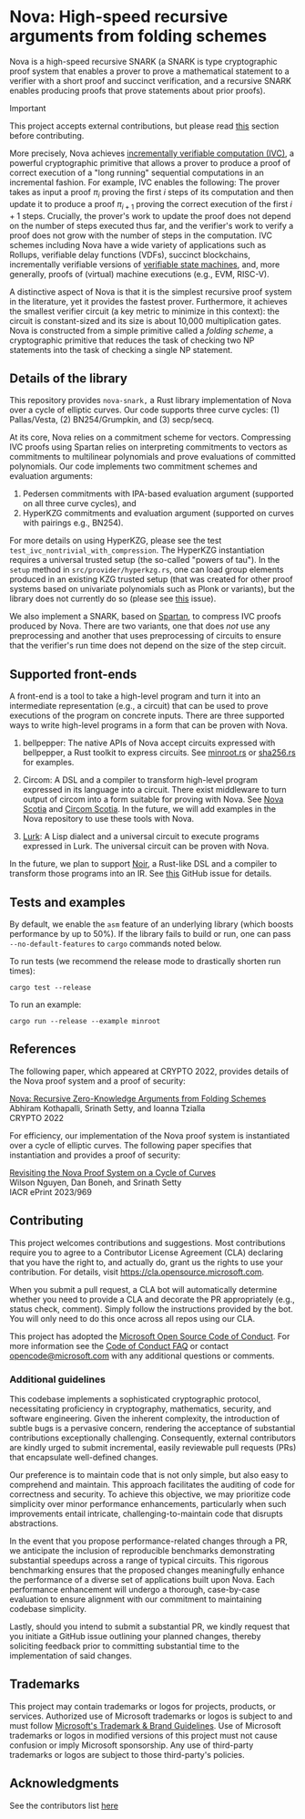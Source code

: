 # Nova: High-speed recursive arguments from folding schemes

Nova is a high-speed recursive SNARK (a SNARK is type cryptographic proof system that enables a prover to prove a mathematical statement to a verifier with a short proof and succinct verification, and a recursive SNARK enables producing proofs that prove statements about prior proofs). 

> [!IMPORTANT]
> This project accepts external contributions, but please read [this](#additional-guidelines) section before contributing.

More precisely, Nova achieves [incrementally verifiable computation (IVC)](https://iacr.org/archive/tcc2008/49480001/49480001.pdf), a powerful cryptographic primitive that allows a prover to produce a proof of correct execution of a "long running" sequential computations in an incremental fashion. For example, IVC enables the following: The prover takes as input a proof $\pi_i$ proving the first $i$ steps of its computation and then update it to produce a proof $\pi_{i+1}$ proving the correct execution of the first $i + 1$ steps. Crucially, the prover's work to update the proof does not depend on the number of steps executed thus far, and the verifier's work to verify a proof does not grow with the number of steps in the computation. IVC schemes including Nova have a wide variety of applications such as Rollups, verifiable delay functions (VDFs), succinct blockchains, incrementally verifiable versions of [verifiable state machines](https://eprint.iacr.org/2020/758.pdf), and, more generally, proofs of (virtual) machine executions (e.g., EVM, RISC-V). 

A distinctive aspect of Nova is that it is the simplest recursive proof system in the literature, yet it provides the fastest prover. Furthermore, it achieves the smallest verifier circuit (a key metric to minimize in this context): the circuit is constant-sized and its size is about 10,000 multiplication gates. Nova is constructed from a simple primitive called a *folding scheme*, a cryptographic primitive that reduces the task of checking two NP statements into the task of checking a single NP statement. 

## Details of the library
This repository provides `nova-snark,` a Rust library implementation of Nova over a cycle of elliptic curves. Our code supports three curve cycles: (1) Pallas/Vesta, (2) BN254/Grumpkin, and (3) secp/secq. 

At its core, Nova relies on a commitment scheme for vectors. Compressing IVC proofs using Spartan relies on interpreting commitments to vectors as commitments to multilinear polynomials and prove evaluations of committed polynomials. Our code implements two commitment schemes and evaluation arguments: 
1. Pedersen commitments with IPA-based evaluation argument (supported on all three curve cycles), and
2. HyperKZG commitments and evaluation argument (supported on curves with pairings e.g., BN254).
    
For more details on using  HyperKZG, please see the test `test_ivc_nontrivial_with_compression`. The HyperKZG instantiation requires a universal trusted setup (the so-called "powers of tau"). In the `setup` method in `src/provider/hyperkzg.rs`, one can load group elements produced in an existing KZG trusted setup (that was created for other proof systems based on univariate polynomials such as Plonk or variants), but the library does not currently do so (please see [this](https://github.com/microsoft/Nova/issues/270) issue). 

We also implement a SNARK, based on [Spartan](https://eprint.iacr.org/2019/550.pdf), to compress IVC proofs produced by Nova. There are two variants, one that does *not* use any preprocessing and another that uses preprocessing of circuits to ensure that the verifier's run time does not depend on the size of the step circuit.

## Supported front-ends
A front-end is a tool to take a high-level program and turn it into an intermediate representation (e.g., a circuit) that can be used to prove executions of the program on concrete inputs. There are three supported ways to write high-level programs in a form that can be proven with Nova.

1. bellpepper: The native APIs of Nova accept circuits expressed with bellpepper, a Rust toolkit to express circuits. See [minroot.rs](https://github.com/microsoft/Nova/blob/main/examples/minroot.rs) or [sha256.rs](https://github.com/microsoft/Nova/blob/main/benches/sha256.rs) for examples.

2. Circom: A DSL and a compiler to transform high-level program expressed in its language into a circuit. There exist middleware to turn output of circom into a form suitable for proving with Nova. See [Nova Scotia](https://github.com/nalinbhardwaj/Nova-Scotia) and [Circom Scotia](https://github.com/lurk-lab/circom-scotia). In the future, we will add examples in the Nova repository to use these tools with Nova.

3. [Lurk](https://github.com/lurk-lab/lurk-rs): A Lisp dialect and a universal circuit to execute programs expressed in Lurk. The universal circuit can be proven with Nova.

In the future, we plan to support [Noir](https://noir-lang.org/), a Rust-like DSL and a compiler to transform those programs into an IR. See [this](https://github.com/microsoft/Nova/issues/275) GitHub issue for details.

## Tests and examples
By default, we enable the `asm` feature of an underlying library (which boosts performance by up to 50\%). If the library fails to build or run, one can pass `--no-default-features` to `cargo` commands noted below.

To run tests (we recommend the release mode to drastically shorten run times):
```text
cargo test --release
```

To run an example:
```text
cargo run --release --example minroot
```

## References
The following paper, which appeared at CRYPTO 2022, provides details of the Nova proof system and a proof of security:

[Nova: Recursive Zero-Knowledge Arguments from Folding Schemes](https://eprint.iacr.org/2021/370) \
Abhiram Kothapalli, Srinath Setty, and Ioanna Tzialla \
CRYPTO 2022

For efficiency, our implementation of the Nova proof system is instantiated over a cycle of elliptic curves. The following paper specifies that instantiation and provides a proof of security:

[Revisiting the Nova Proof System on a Cycle of Curves](https://eprint.iacr.org/2023/969) \
Wilson Nguyen, Dan Boneh, and Srinath Setty \
IACR ePrint 2023/969

## Contributing

This project welcomes contributions and suggestions.  Most contributions require you to agree to a
Contributor License Agreement (CLA) declaring that you have the right to, and actually do, grant us
the rights to use your contribution. For details, visit https://cla.opensource.microsoft.com.

When you submit a pull request, a CLA bot will automatically determine whether you need to provide
a CLA and decorate the PR appropriately (e.g., status check, comment). Simply follow the instructions
provided by the bot. You will only need to do this once across all repos using our CLA.

This project has adopted the [Microsoft Open Source Code of Conduct](https://opensource.microsoft.com/codeofconduct/).
For more information see the [Code of Conduct FAQ](https://opensource.microsoft.com/codeofconduct/faq/) or
contact [opencode@microsoft.com](mailto:opencode@microsoft.com) with any additional questions or comments.

### Additional guidelines
This codebase implements a sophisticated cryptographic protocol, necessitating proficiency in cryptography, mathematics, security, and software engineering. Given the inherent complexity, the introduction of subtle bugs is a pervasive concern, rendering the acceptance of substantial contributions exceptionally challenging. Consequently, external contributors are kindly urged to submit incremental, easily reviewable pull requests (PRs) that encapsulate well-defined changes.

Our preference is to maintain code that is not only simple, but also easy to comprehend and maintain. This approach facilitates the auditing of code for correctness and security. To achieve this objective, we may prioritize code simplicity over minor performance enhancements, particularly when such improvements entail intricate, challenging-to-maintain code that disrupts abstractions.

In the event that you propose performance-related changes through a PR, we anticipate the inclusion of reproducible benchmarks demonstrating substantial speedups across a range of typical circuits. This rigorous benchmarking ensures that the proposed changes meaningfully enhance the performance of a diverse set of applications built upon Nova. Each performance enhancement will undergo a thorough, case-by-case evaluation to ensure alignment with our commitment to maintaining codebase simplicity.

Lastly, should you intend to submit a substantial PR, we kindly request that you initiate a GitHub issue outlining your planned changes, thereby soliciting feedback prior to committing substantial time to the implementation of said changes.

## Trademarks

This project may contain trademarks or logos for projects, products, or services. Authorized use of Microsoft 
trademarks or logos is subject to and must follow 
[Microsoft's Trademark & Brand Guidelines](https://www.microsoft.com/en-us/legal/intellectualproperty/trademarks/usage/general).
Use of Microsoft trademarks or logos in modified versions of this project must not cause confusion or imply Microsoft sponsorship.
Any use of third-party trademarks or logos are subject to those third-party's policies.

## Acknowledgments
See the contributors list [here](https://github.com/microsoft/Nova/graphs/contributors)